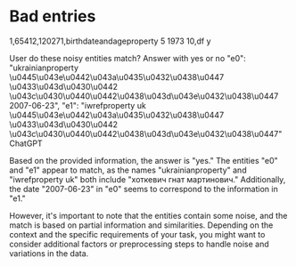 # Bad entries
1,65412,120271,birthdateandageproperty 5 1973 10,df y


User
do these noisy entities match? Answer with yes or no
 "e0": "ukrainianproperty \u0445\u043e\u0442\u043a\u0435\u0432\u0438\u0447 \u0433\u043d\u0430\u0442 \u043c\u0430\u0440\u0442\u0438\u043d\u043e\u0432\u0438\u0447 2007-06-23",
    "e1": "iwrefproperty uk \u0445\u043e\u0442\u043a\u0435\u0432\u0438\u0447 \u0433\u043d\u0430\u0442 \u043c\u0430\u0440\u0442\u0438\u043d\u043e\u0432\u0438\u0447"
ChatGPT

Based on the provided information, the answer is "yes." The entities "e0" and "e1" appear to match, as the names "ukrainianproperty" and "iwrefproperty uk" both include "хоткевич гнат мартинович." Additionally, the date "2007-06-23" in "e0" seems to correspond to the information in "e1."

However, it's important to note that the entities contain some noise, and the match is based on partial information and similarities. Depending on the context and the specific requirements of your task, you might want to consider additional factors or preprocessing steps to handle noise and variations in the data.